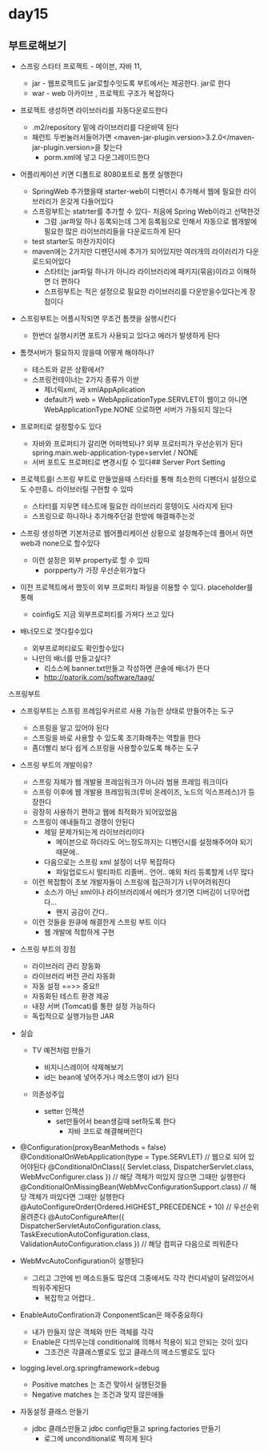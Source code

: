 # day15

## 부트로해보기

- 스프링 스타터 프로젝트 - 메이븐, 자바 11, 
  - jar - 웹프로젝트도 jar로할수잇도록 부트에서는 제공한다. jar로 한다
  - war -  web 아카이브 , 프로젝트 구조가 복잡하다

- 프로젝트 생성하면 라이브러리를 자동다운로드한다

  - .m2/repository 밑에 라이브러리를 다운바덱 된다
  - 패런트 두번눌러서들어가면     <maven-jar-plugin.version>3.2.0</maven-jar-plugin.version>을 찾는다
    - porm.xml에 넣고 다운그레이드한다

- 어플리케이션 키면 디폴트로 8080포트로 톰캣 실행한다

  - SpringWeb 추가했을때 starter-web이 디펜더시 추가해서 웹에 필요한 라이브러리가 온갖게 다들어있다
  - 스프링부트는 statrter를 추가할 수 있다- 처음에 Spring Web이라고 선택한것
    - 그럼 .jar파일 하나 등록되는데 그게 등록됨으로 인해서 자동으로 웹개발에 필요한 많은 라이브러리들을 다운로드하게 된다
  - test starter도 마찬가지이다
  - maven에는 2가지만 디펜던시에 추가가 되어있지만 여러개의 라이러리가 다운로드되어있다
    - 스타터는 jar파일 하나가 아니라 라이브러리에 패키지(묶음)이라고 이해하면 더 편하다
    - 스프링부트는 적은 설정으로 필요한 라이브러리를 다운받을수있다는게 장점이다

- 스프링부트는 어플시작되면 무조건 톰캣을 실행시킨다

  - 한번더 실행시키면 포트가 사용되고 있다고 에러가 발생하게 된다

- 톰캣서버가 필요하지 않을때 어떻게 해야하나?

  - 테스트와 같은 상황에서?
  - 스프링컨테이너는 2가지 종류가 이싿
    - 제너릭xml, 과 xmlAppAplication
    - default가 web =  WebApplicationType.SERVLET이 웹이고 아니면 WebApplicationType.NONE 으로하면 서버가 가동되지 않는다

- 프로퍼티로 설정할수도 있다

  - 자바와 프로퍼티가 갈리면 어떠헥되나? 외부 프로터피가 우선순위가 된다 spring.main.web-application-type=servlet / NONE
  - 서버 포트도 프로퍼티로 변경시킬 수 있다## Server Port Setting

- 프로젝트를l 스프링 부트로 만들었을때  스타터를 통해 최소한의 디펜더시 설정으로도 수만흥ㄴ 라이브러릴 구현할 수 있따

  - 스타터를 지우면 테스트에 필요한 라이브러리 뭉텡이도 사라지게 된다
  - 스프링으로 하나하나 추가해주던걸 한방에 해결해주는것

- 스프링  생성하면 기본저긍로 웹어플리케이션 상황으로 설정해주는데 풀어서 하면 web과 none으로 할수있다

  - 이런 설정은 외부 property로 할 수 있따
    - porpperty가 가장 우선순위가높다

- 이전 프로젝트에서 했듯이 외부 프로퍼티 파일을 이용할 수 있다. placeholder를 통해

  - coinfig도 지금 외부프로퍼티를 가져다 쓰고 있다

- 배너모드로 껏다킬수있다

  - 외부프로퍼티로도 확인할수있다
  - 나만의 배너를 만들고싶다?
    - 리소스에 banner.txt만들고 작성하면 콘솔에 배너가 뜬다
    - http://patorjk.com/software/taag/

  

  

스프링부트

- 스프링부트는 스프링 프레임우커르르 사용 가능한 상태로 만들어주는 도구
  - 스프링을 알고 있어야 된다
  - 스프링을 바로 사용할 수 있도록 초기화해주는 역할을 한다
  - 좀더빨리 보다 쉽게 스프링을 사용할수있도록 해주는 도구
- 스프링 부트의 개발이유?
  - 스프링 자체가 웹 개발용 프레임워크가 아니라 범용 프레임 워크이다
  -  스프링 이후에 웹 개발용 프레임워크(루비 온레이즈, 노드의 익스프레스)가 등장한다
    - 굉장히 사용하기 편하고 웹에 최적화가 되어있었음
  - 스프링이 얘내들하고 경쟁이 안된다
    - 제일 문제가되는게 라이브러리이다
      - 메이븐으로 하더라도 어느정도까지는 디펜던시를 설정해주어야 되기 때문에..
    - 다음으로는 스프링 xml 설정이 너무 복잡하다
      - 파일업로드시 멀티파트 리졸버.. 언어.. 예외 처리 등록할게 너무 많다
  - 이런 복잡함이 초보 개발자들이 스프링에 접근하기가 너무어려워진다
    - 소스가 아닌 xml이나 라이브러리에서 에러가 생기면 디버깅이 너무어렵다...
      - 왠지 공감이 간다..
  - 이런 것들을 원큐에 해결한게 스프링 부트 이다
    - 웹 개발에 적합하게 구현

- 스프링 부트의 장점
  - 라이브러리 관리 장동화
  - 라이브러리 버전 관리 자동화
  - 자동 설정 ==>> 중요!!
  - 자동화된 테스트 환경 제공
  - 내장 서버 (Tomcat)를 통한 설정 가능하다
  - 독립적으로 실행가능한 JAR

- 실습

  - TV 예전처럼 만들기
    - 비지니스레이어 삭제해보기
    - id는 bean에 넣어주거나 메소드명이 id가 된다

  - 의존성주입
    - setter 인젝션
      - set만들어서 bean생길때 set하도록 한다
        - 자바 코드로 해결해버린다

  

- @Configuration(proxyBeanMethods = false)
  @ConditionalOnWebApplication(type = Type.SERVLET) // 웹으로 되어 있어야된다
  @ConditionalOnClass({ Servlet.class, DispatcherServlet.class, WebMvcConfigurer.class }) // 해당 객체가 떠있지 않으면 그때만 실행한다
  @ConditionalOnMissingBean(WebMvcConfigurationSupport.class) // 해당 객체가 떠있다면 그때만 실행한다
  @AutoConfigureOrder(Ordered.HIGHEST_PRECEDENCE + 10) // 우선순위 올려준다
  @AutoConfigureAfter({ DispatcherServletAutoConfiguration.class, TaskExecutionAutoConfiguration.class,
  		ValidationAutoConfiguration.class }) // 해당 컴피규 다음으로 띄워준다

- WebMvcAutoConfiguration이 실행된다

  - 그리고 그안에 빈 메소드들도 많은데 그중에서도 각각 컨디셔널이 달려있어서 띄워주게된다
    - 복잡학고 어렵다.. 

- EnableAutoConfiration과 ConponentScan은  매주중요하다
  - 내가 만들지 않은 객체와  만든 객체를 각각 
  - Enable은 다띄우는데 conditional에 의해서 적용이 되고 안되는 것이 있다
    - 그조건은 각클래스별로도 있고 클래스의 메소드별로도 있다
- logging.level.org.springframework=debug 
  - Positive matches 는 조건 맞아서 실행된것들
  - Negative matches 는 조건과 맞지 않은애들



- 자동설정 클래스 만들기
  - jdbc 클래스만들고 jdbc config만들고 spring.factories 만들기
    - 로그에 unconditional로 찍히게 된다

